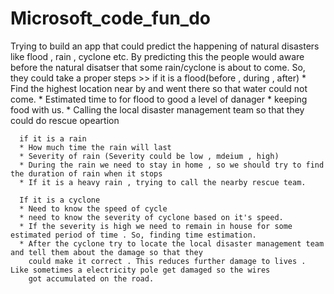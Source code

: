 # Microsoft_code_fun_do
Trying to build an app that could predict the happening of natural disasters like flood , rain , cyclone etc.
By predicting this the people would aware before the natural disatser that some rain/cyclone is about to come. So, they could take a 
proper steps >>
      if it is a flood(before , during , after) 
      * Find the highest location near by and went there so that water could not come.
      * Estimated time to for flood to good a level of danager
      * keeping food with us.
      * Calling the local disaster management team so that they could do rescue opeartion
      
      if it is a rain
      * How much time the rain will last
      * Severity of rain (Severity could be low , mdeium , high)
      * During the rain we need to stay in home , so we should try to find the duration of rain when it stops
      * If it is a heavy rain , trying to call the nearby rescue team.
      
      If it is a cyclone
      * Need to know the speed of cycle
      * need to know the severity of cyclone based on it's speed.
      * If the severity is high we need to remain in house for some estimated period of time . So, finding time estimation.
      * After the cyclone try to locate the local disaster management team and tell them about the damage so that they 
        could make it correct . This reduces further damage to lives . Like sometimes a electricity pole get damaged so the wires 
        got accumulated on the road.
